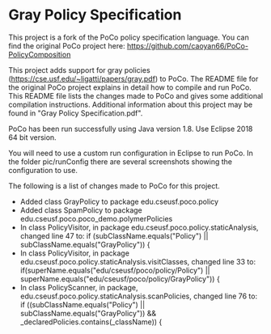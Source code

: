 # Gray Policy Specification
This project is a fork of the PoCo policy specification language. You can find the original PoCo project here: https://github.com/caoyan66/PoCo-PolicyComposition

This project adds support for gray policies (https://cse.usf.edu/~ligatti/papers/gray.pdf) to PoCo. The README file for the original PoCo project explains in detail how to compile and run PoCo. This README file lists the changes made to PoCo and gives some additional compilation instructions. Additional information about this project may be found in "Gray Policy Specification.pdf".

PoCo has been run successfully using Java version 1.8. Use Eclipse 2018 64 bit version.

You will need to use a custom run configuration in Eclipse to run PoCo. In the folder pic/runConfig there are several screenshots showing the configuration to use.

The following is a list of changes made to PoCo for this project.

-  Added class GrayPolicy to package edu.cseusf.poco.policy
-  Added class SpamPolicy to package edu.cseusf.poco.poco_demo.polymerPolicies
-  In class PolicyVisitor, in package edu.cseusf.poco.policy.staticAnalysis, changed line 47 to: if (subClassName.equals("Policy") || subClassName.equals("GrayPolicy")) {
-  In class PolicyVisitor, in package edu.cseusf.poco.policy.staticAnalysis.visitClasses, changed line 33 to: if(superName.equals("edu/cseusf/poco/policy/Policy") || superName.equals("edu/cseusf/poco/policy/GrayPolicy")) {
-  In class PolicyScanner, in package, edu.cseusf.poco.policy.staticAnalysis.scanPolicies, changed line 76 to: if ((subClassName.equals("Policy") || subClassName.equals("GrayPolicy")) && _declaredPolicies.contains(_className)) {
